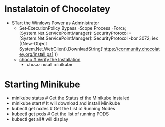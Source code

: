 # Instalatoin of Chocolatey
- STart the Windows Power as  Administrator
  - Set-ExecutionPolicy Bypass -Scope Process -Force; [System.Net.ServicePointManager]::SecurityProtocol = [System.Net.ServicePointManager]::SecurityProtocol -bor 3072; iex ((New-Object System.Net.WebClient).DownloadString('https://community.chocolatey.org/install.ps1'))
  - [choco # Verify the Installation](https://user-images.githubusercontent.com/111234771/202818467-22a26a41-ab84-4e91-8b5b-441c172b4479.png)
    - choco install minikube

# Starting Minikube
- minikube status # Get the Status of the Minikube Installed
- minikube start # It will download and install Minikube
- kubectl get nodes # Get the List of Running Nodes
- kubectl get pods # Get the list of running PODS
- kubectl get all # will display 
